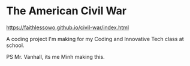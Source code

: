 # The American Civil War
https://faithlessowo.github.io/civil-war/index.html

A coding project I'm making for my Coding and Innovative Tech class at school.


PS Mr. Vanhall, its me Minh making this.
